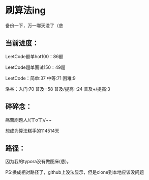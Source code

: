 # 刷算法ing

备份一下，万一哪天没了（悲



## 当前进度：

LeetCode题单hot100：86题

LeetCode题单面试150：49题

LeetCode：简单:37	中等:71	困难:9

洛谷：入门:70	普及-:58	普及/提高-:24	普及+/提高:3




## 碎碎念：

痛苦刷题人/(ㄒoㄒ)/~~

想成为算法糕手的114514天



## 路径：

因为我的typora没有做图床(悲)。

PS:换成相对路径了，github上没法显示，但是clone到本地应该没问题
